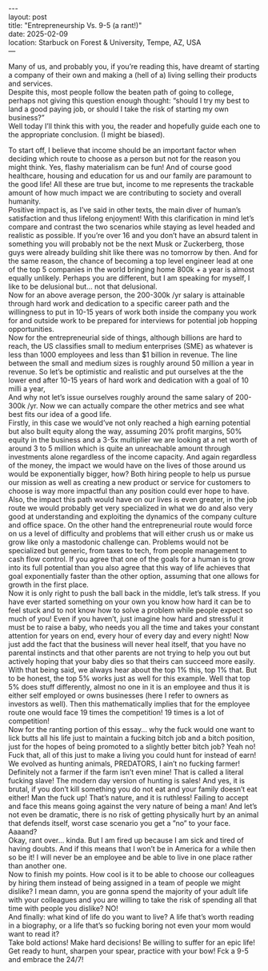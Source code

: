 \---  
layout: post  
title: "Entrepreneurship Vs. 9-5 (a rant\!)"  
date: 2025-02-09  
location: Starbuck on Forest & University, Tempe, AZ, USA  
—

Many of us, and probably you, if you’re reading this, have dreamt of starting a company of their own and making a (hell of a) living selling their products and services.   
Despite this, most people follow the beaten path of going to college, perhaps not giving this question enough thought: “should I try my best to land a good paying job, or should I take the risk of starting my own business?”  
Well today I’ll think this with you, the reader and hopefully guide each one to the appropriate conclusion. (I might be biased).

To start off, I believe that income should be an important factor when deciding which route to choose as a person but not for the reason you might think. Yes, flashy materialism can be fun\! And of course good healthcare, housing and education for us and our family are paramount to the good life\! All these are true but, income to me represents the trackable amount of how much impact we are contributing to society and overall humanity.   
Positive impact is, as I’ve said in other texts, the main diver of human’s satisfaction and thus lifelong enjoyment\! With this clarification in mind let’s compare and contrast the two scenarios while staying as level headed and realistic as possible. If you’re over 16 and you don’t have an absurd talent in something you will probably not be the next Musk or Zuckerberg, those guys were already building shit like there was no tomorrow by then. And for the same reason, the chance of becoming a top level engineer lead at one of the top 5 companies in the world bringing home 800k \+ a year is almost equally unlikely. Perhaps you are different, but I am speaking for myself, I like to be delusional but… not that delusional.   
Now for an above average person, the 200-300k /yr salary is attainable through hard work and dedication to a specific career path and the willingness to put in 10-15 years of work both inside the company you work for and outside work to be prepared for interviews for potential job hopping opportunities.   
Now for the entrepreneurial side of things, although billions are hard to reach, the US classifies small to medium enterprises (SME) as whatever is less than 1000 employees and less than $1 billion in revenue. The line between the small and medium sizes is roughly around 50 million a year in revenue. So let’s be optimistic and realistic and put ourselves at the the lower end after 10-15 years of hard work and dedication with a goal of 10 milli a year,  
And why not let’s issue ourselves roughly around the same salary of 200-300k /yr. Now we can actually compare the other metrics and see what best fits our idea of a good life.   
Firstly, in this case we would’ve not only reached a high earning potential but also built equity along the way, assuming 20% profit margins, 50% equity in the business and a 3-5x multiplier we are looking at a net worth of around 3 to 5 million which is quite an unreachable amount through investments alone regardless of the income capacity. And again regardless of the money, the impact we would have on the lives of those around us would be exponentially bigger, how? Both hiring people to help us pursue our mission as well as creating a new product or service for customers to choose is way more impactful than any position could ever hope to have. Also, the impact this path would have on our lives is even greater, in the job route we would probably get very specialized in what we do and also very good at understanding and exploiting the dynamics of the company culture and office space. On the other hand the entrepreneurial route would force on us a level of difficulty and problems that will either crush us or make us grow like only a mastodonic challenge can. Problems would not be specialized but generic, from taxes to tech, from people management to cash flow control. If you agree that one of the goals for a human is to grow into its full potential than you also agree that this way of life achieves that goal exponentially faster than the other option, assuming that one allows for growth in the first place.   
Now it is only right to push the ball back in the middle, let’s talk stress. If you have ever started something on your own you know how hard it can be to feel stuck and to not know how to solve a problem while people expect so much of you\! Even if you haven’t, just imagine how hard and stressful it must be to raise a baby, who needs you all the time and takes your constant attention for years on end, every hour of every day and every night\! Now just add the fact that the business will never heal itself, that you have no parental instincts and that other parents are not trying to help you out but actively hoping that your baby dies so that theirs can succeed more easily. With that being said, we always hear about the top 1% this, top 1% that. But to be honest, the top 5% works just as well for this example. Well that top 5% does stuff differently, almost no one in it is an employee and thus it is either self employed or owns businesses (here I refer to owners as investors as well). Then this mathematically implies that for the employee route one would face 19 times the competition\! 19 times is a lot of competition\!  
Now for the ranting portion of this essay… why the fuck would one want to lick butts all his life just to maintain a fucking bitch job and a bitch position, just for the hopes of being promoted to a slightly better bitch job? Yeah no\! Fuck that, all of this just to make a living you could hunt for instead of earn\! We evolved as hunting animals, PREDATORS, I ain’t no fucking farmer\! Definitely not a farmer if the farm isn’t even mine\! That is called a literal fucking slave\! The modern day version of hunting is sales\! And yes, it is brutal, if you don’t kill something you do not eat and your family doesn’t eat either\! Man the fuck up\! That’s nature, and it is ruthless\! Failing to accept and face this means going against the very nature of being a man\! And let’s not even be dramatic, there is no risk of getting physically hurt by an animal that defends itself, worst case scenario you get a ”no” to your face. Aaaand?   
Okay, rant over… kinda. But I am fired up because I am sick and tired of having doubts. And if this means that I won’t be in America for a while then so be it\! I will never be an employee and be able to live in one place rather than another one.   
Now to finish my points. How cool is it to be able to choose our colleagues by hiring them instead of being assigned in a team of people we might dislike? I mean damn, you are gonna spend the majority of your adult life with your colleagues and you are willing to take the risk of spending all that time with people you dislike? NO\!  
And finally: what kind of life do you want to live? A life that’s worth reading in a biography, or a life that’s so fucking boring not even your mom would want to read it?   
Take bold actions\! Make hard decisions\! Be willing to suffer for an epic life\! Get ready to hunt, sharpen your spear, practice with your bow\! Fck a 9-5 and embrace the 24/7\!   
 